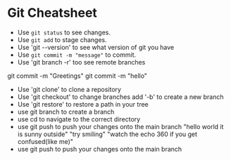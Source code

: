 # Git Cheatsheet

- Use `git status` to see changes.
- Use `git add` to stage changes.
- Use 'git --version' to see what version of git you have
- Use `git commit -m "message"` to commit.
- Use 'git branch -r' too see remote branches

git commit -m "Greetings"
git commit -m "hello"

- Use 'git clone' to clone a repository
- Use 'git checkout' to change branches add '-b' to create a new branch
- Use 'git restore' to restore a path in your tree
- use git branch to create a branch
- use cd to navigate to the correct directory
- use git push to push your changes onto the main branch
"hello world it is sunny outside"
"try smiling"
"watch the echo 360 if you get confused(like me)"
- use git push to push your changes onto the main branch